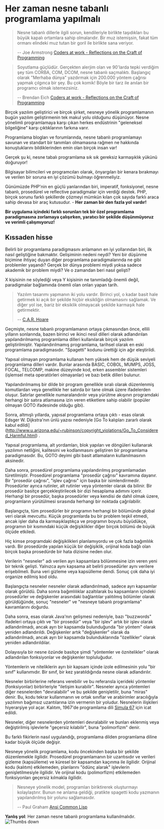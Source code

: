 # Her zaman nesne tabanlı programlama yapılmalı #

> Nesne tabanlı dillerle ilgili sorun, kendileriyle birlikte taşıdıkları bu büyük kapalı ortamlara sahip olmalarıdır. Bir muz istemişsin, fakat tüm ormanı elindeki muz tutan bir goril ile birlikte sana veriyor.
>
> -- Joe Armstrong [Coders at work - Reflections on the Craft of Programming](http://codersatwork.com/)

> Soyutlama güçlüdür. Gerçekten alerjim olan ve 90'larda tepki verdiğim şey tüm CORBA, COM, DCOM, nesne tabanlı saçmalıktı. Başlangıç olarak "Merhaba dünya" yazdırmak için 200.000 yöntem çağrısı yapmak çılgınca bir şey. Bu çok komik! Böyle bir tarz ile anılan bir programcı olmak istemezsiniz.
>
> -- Brendan Eich  [Coders at work - Reflections on the Craft of Programming](http://codersatwork.com/)

Birçok yazılım geliştirici ve birçok şirket, nesneye yönelik programlamanın bugün yazılım geliştirmenin tek makul yolu olduğunu düşünüyor. Nesne yönelimli programlamaya karşı çıkan herkes endüstrinin "geleneksel bilgeliğine" karşı çıktıklarının farkına varır.

Programlama blogları ve forumlarında, nesne tabanlı programlamayı savunan ve standart bir tanımları olmamasına rağmen ne hakkında konuştuklarını bildiklerinden emin olan birçok insan var!

Gerçek şu ki, nesne tabalı programlama sık sık gereksiz karmaşıklık yükünü doğuruyor!

Bilgisayar bilimcileri ve programcıları olarak, önyargıları bir kenara bırakmayı ve verilen bir soruna en iyi çözümü bulmayı öğrenmeliyiz.

Günümüzde PHP'nin en güçlü yanlarından biri, imperatif, fonksiyonel, nesne tabanlı, prosedürel ve reflective paradigmalar için verdiği destek. PHP, birçok sorunu farklı şekillerde çözmeyi mümkün kılan çok sayıda farklı araca sahip devasa bir araç kutusudur. - **Her zaman bir den fazla yol vardır!**

**Bir uygulama içindeki farklı sorunları tek bir özel programlama paradigmasına zorlamaya çalışırken, yaratıcı bir şekilde düşünmüyoruz ve verimli çalışmıyoruz!**

## Kıssaden hisse ##

Belirli bir programlama paradigmasını anlamanın en iyi yollarından biri, ilk nasıl geliştiğine bakmaktır. Gelişiminin nedeni neydi? Yeni bir düşünme biçimine ihtiyaç duyan diğer programlama paradigmalarında ne gibi problemler yaşandı? Gerçek bir dünya problemi miydi yoksa sadece akademik bir problem miydi? Ve o zamandan beri nasıl gelişti?

X kişisinin ne söylediği veya Y kişisinin ne tanımladığı önemli değil, paradigmalar bağlamında önemli olan onları yapan tarih.

> Yazılım tasarımı yapmanın iki yolu vardır. Birinci yol, o kadar basit hale getirmek ki açık bir şekilde hiçbir eksikliğin olmamasını sağlamak. Ve diğer yol ise, bariz bir eksiklik olmayacak şekilde karmaşık hale getirmektir.
>
> -- [C.A.R. Hoare](https://en.wikiquote.org/wiki/C._A._R._Hoare)

Geçmişte, nesne tabanlı programlamanın ortaya çıkmasından önce, ellili yılların sonlarında, bazen birinci ve ikinci nesil dilleri olarak adlandırılan yapılandırılmamış programlama dilleri kullanılarak birçok yazılım geliştirilmiştir. Yapılandırılmamış programlama, tarihsel olarak en eski programlama paradigmasıdır. "Spagetti" kodunu ürettiği için ağır eleştirildi.

Yapısal olmayan programlama kullanan hem yüksek hem de düşük seviyeli programlama dilleri vardır. Bunlar arasında BASIC, COBOL, MUMPS, JOSS, FOCAL, TELCOMP, makine düzeyinde kod, erken assembler sistemleri (işlemsel meta operatörleri olmayanlar) ve bazı betik dilleri bulunur.

Yapılandırılmamış bir dilde bir program genellikle sıralı olarak düzenlenmiş komutlardan veya genellikle her satırda bir tane olmak üzere ifadelerden oluşur. Satırlar genellikle numaralandırılır veya yürütme akışının programdaki herhangi bir satıra atlamasına izin veren etiketlere sahip olabilir (popüler olmayan GOTO ifadesinde olduğu gibi).

Sonra, altmışlı yıllarda, yapısal programlama ortaya çıktı - esas olarak Edsger W. Dijkstra'nın ünlü yazısı nedeniyle [Go To kalıpları zararlı olarak kabul edildi] (http://www.u.arizona.edu/~rubinson/copyright_violations/Go_To_Considered_Harmful.html) .

Yapısal programlama, alt yordamları, blok yapıları ve döngüleri kullanarak yazılımın netliğini, kalitesini ve kodlanmasını geliştiren bir programlama paradigmasıdır. Bu, GOTO deyimi gibi basit atlamaların kullanılmasının aksinedir.

Daha sonra, prosedürel programlama yapılandırılmış programlamadan türetilmiştir. Prosedürel programlama "prosedür çağrısı" kavramına dayanır. Bir "prosedür çağrısı", "işlev çağrısı" için başka bir isimlendirmedir. Prosedürler ayrıca rutinler, alt rutinler veya yöntemler olarak da bilinir. Bir prosedür basitçe gerçekleştirilecek bir dizi hesaplama adımını içerir. Herhangi bir prosedür, başka prosedürler veya kendisi de dahil olmak üzere, programların yürütülmesi sırasında herhangi bir noktada çağrılabilir.

Başlangıçta, tüm prosedürler bir programın herhangi bir bölümünde global veri olarak mevcuttu. Küçük programlarda bu bir problem teşkil etmedi, ancak işler daha da karmaşıklaştıkça ve programın boyutu büyüdükçe, programın bir kısmındaki küçük değişiklikler diğer birçok bölümü de büyük ölçüde etkiledi.

Hiç kimse programdaki değişiklikleri planlamıyordu ve çok fazla bağımlılık vardı. Bir prosedürde yapılan küçük bir değişiklik, orijinal koda bağlı olan birçok başka prosedürde bir hata dizisine neden olur.

Verilerin "nesneler" adı verilen ayrı kapsamlara bölünmesine izin veren yeni bir teknik gelişti. Yalnızca aynı kapsama ait belirli prosedürler aynı verilere erişebilmeli. Buna veri gizleme veya kapsülleme dendi. Sonuç çok daha iyi organize edilmiş kod oldu.

Başlangıçta nesneler nesneler olarak adlandırılmadı, sadece ayrı kapsamlar olarak görüldü. Daha sonra bağımlılıklar azaltılarak bu kapsamların içindeki prosedürler ve değişkenler arasındaki bağlantılar yalıtılmış bölümler olarak görüldüğünde, sonuç "nesneler" ve "nesneye tabanlı programlama" kavramlarını doğurdu.

Daha sonra, esas olarak Java'nın gelişmesi nedeniyle, bazı "buzzwords" ifadeleri ortaya çıktı ve "bir prosedür" veya "bir işlev" artık bir işlev olarak adlandırılmadı, ancak ayrı bir kapsamda bulunduğunda "bir yöntem" olarak yeniden adlandırıldı. Değişkenler artık "değişkenler" olarak da adlandırılmadı, ancak ayrı bir kapsamda bulunduklarında "özellikler" olarak yeniden adlandırıldılar.

Dolayısıyla bir nesne özünde basitçe şimdi "yöntemler ve öznitelikler" olarak adlandırılan fonksiyonlar ve değişkenler topluluğudur.

Yöntemlerin ve niteliklerin ayrı bir kapsam içinde izole edilmesinin yolu "bir sınıf" kullanımıdır. Bir sınıf, bir kez yaratıldığında nesne olarak adlandırılır.

Nesneler birbirlerine referans verebilir ve bu referansla içerideki yöntemler (fonksiyonlar) birbirleriyle "iletişim kurabilir". Nesneler ayrıca yöntemleri diğer nesnelerden "devralabilir" ve bu şekilde genişletilir, buna "miras" denir. Bu, kodu tekrar kullanmanın ve ortak sınıflar ve arabirimler aracılığıyla yazılımın bağımsız uzantılarına izin vermenin bir yoludur. Nesnelerin ilişkileri hiyerarşiye yol açar. Kalıtım, 1967'de programlama dili [Simula 67](http://en.wikipedia.org/wiki/Simula) için icat edildi.

Nesneler, diğer nesnelerden yöntemleri devralabilir ve bunları eklenmiş veya değiştirilmiş işlevlerle "geçersiz kılabilir", buna "polimorfizm" denir.

Bu farklı fikirlerin nasıl uygulandığı, programlama dilden programlama diline kadar büyük ölçüde değişir.

Nesneye yönelik programlama, kodu öncekinden başka bir şekilde düzenlemekle ilgilidir. Prosedürel programlamanın bir uzantısıdır ve verileri gizleme (kapsülleme) ve küresel bir kapsamdan kaçınma ile ilgilidir. Orijinal kodu (kalıtım) etkilemeden, planlarını "ödünç alarak" işlevlerin genişletilmesiyle ilgilidir. Ve orijinal kodu (polimorfizm) etkilemeden fonksiyonları geçersiz kılmakla ilgilidir.

> Nesneye yönelik model, programları biriktirerek oluşturmayı kolaylaştırır. Bunun ne anlama geldiği, pratikte spagetti kodu yazmanın yapılandırılmış bir yolunu sağlamasıdır.
>
> -- Paul Graham [Ansi Common Lisp](https://openlibrary.org/works/OL7944696W/ANSI_Common_Lisp)

**Yanlış yol**: Her zaman nesne tabanlı programlama kullanılmalıdır. ![Thumbs down](/img/thumbs-down.png)
